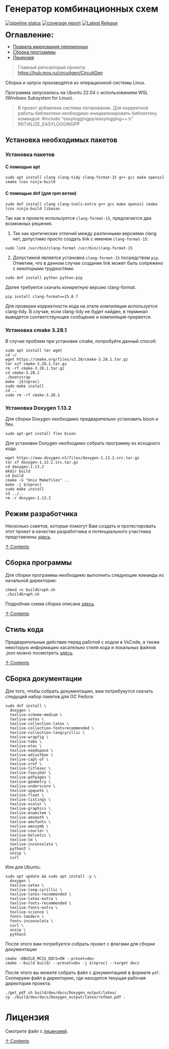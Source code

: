 # Генератор комбинационных схем
<!--
![License: MIT](https://img.shields.io/github/license/vvzunin/CircuitGen_Graph)
![GitHub forks](https://img.shields.io/github/forks/vvzunin/CircuitGen_Graph)
![GitHub Repo stars](https://img.shields.io/github/stars/vvzunin/CircuitGen_Graph)
![GitHub watchers](https://img.shields.io/github/watchers/vvzunin/CircuitGen_Graph)

![GitHub CI](https://github.com/vvzunin/CircuitGen_Graph/actions/workflows/ci.yml/badge.svg)
[![codecov](https://codecov.io/gh/vvzunin/CircuitGen_Graph/graph/badge.svg?token=U88U82QFX8)](https://codecov.io/gh/vvzunin/CircuitGen_Graph)
![GitHub Release](https://img.shields.io/github/v/release/vvzunin/CircuitGen_Graph)
![GitHub Release Date](https://img.shields.io/github/release-date/vvzunin/CircuitGen_Graph)

![GitHub commit activity](https://img.shields.io/github/commit-activity/m/vvzunin/CircuitGen_Graph)
![GitHub commits since latest release](https://img.shields.io/github/commits-since/vvzunin/CircuitGen_Graph/latest)
![GitHub last commit](https://img.shields.io/github/last-commit/vvzunin/CircuitGen_Graph)

![GitHub Issues or Pull Requests](https://img.shields.io/github/issues/vvzunin/CircuitGen_Graph)
![GitHub Issues or Pull Requests](https://img.shields.io/github/issues-pr/vvzunin/CircuitGen_Graph)

![Alt](https://repobeats.axiom.co/api/embed/96480623d3ed662877d25bdc40716dbc9d20ec95.svg "Repobeats analytics image")
-->

[![pipeline status](https://hub.mos.ru/circuitgen/CircuitGen_Graph/badges/main/pipeline.svg)](https://hub.mos.ru/circuitgen/CircuitGen_Graph/-/commits/main)
[![coverage report](https://hub.mos.ru/circuitgen/CircuitGen_Graph/badges/main/coverage.svg)](https://hub.mos.ru/circuitgen/CircuitGen_Graph/-/commits/main)
[![Latest Release](https://hub.mos.ru/circuitgen/CircuitGen_Graph/-/badges/release.svg)](https://hub.mos.ru/circuitgen/CircuitGen_Graph/-/releases)

<font size="5">**Оглавление:**</font>
<a name="content_rus"></a> 
- [Правила именования переменных](#hacking)
- [Сборка программы](#generator_build_rus)
- [Лицензия](#license)

> Главный репозиторий проекта: https://hub.mos.ru/circuitgen/CircuitGen

Сборка и запуск производятся из операционной системы Linux.

Программа запускалась на Ubuntu 22.04 с использованием WSL (Windows Subsystem for Linux).

> В проект добавлена система логирования. Для корректной работы библиотеки необходимо инициализировать библиотеку командой:
> #include "easyloggingpp/easylogging++.h"
> INITIALIZE_EASYLOGGINGPP

## Установка необходимых пакетов

### Установка пакетов

#### С помощью apt
```
sudo apt install clang clang-tidy clang-format-15 g++ gcc make openssl cmake lcov ninja-build
```

#### С помощью dnf (для rpm ветки)
```
sudo dnf install clang clang-tools-extra g++ gcc make openssl cmake lcov ninja-build libasan
```
Так как в проекте используется `clang-format-15`, предлагается два возможных решения. 
1) Так как критических отличий между различными версиями clang нет, 
допустимо просто создать link с именем `clang-format-15`:  
```
sudo link /usr/bin/clang-format /usr/bin/clang-format-15
```
2) Допустимой является установка `clang-format-15` посредством `pip`. 
Отметим, что в данном случае создание link может быть сопряжено с некоторыми трудностями.
```
sudo dnf install python python-pip
```
Далее требуется скачать конкретную версию clang-format.
```
pip install clang-format==15.0.7
```

Для проверки корректности кода на этапе компиляции используется clang-tidy. В случае, если clang-tidy 
не будет найден, в терминал выведется соответствующее сообщение и компиляция прервется. 

### Установка cmake 3.28.1
В случае проблем при установке cmake, попробуйте данный способ:
```
sudo apt install tar wget
cd ~/
wget https://cmake.org/files/v3.28/cmake-3.28.1.tar.gz
tar xzf cmake-3.28.1.tar.gz
rm -rf cmake-3.28.1.tar.gz
cd cmake-3.28.1
./bootstrap
make -j$(nproc)
sudo make install
cd ..
sudo rm -rf cmake-3.28.1
```

### Установка Doxygen 1.13.2
Для сборки Doxygen необходимо предварительно установить bison и flex.
```
sudo apt-get install flex bison
```
Для установки Doxygen необходимо собрать программу из исходного кода.
```
wget https://www.doxygen.nl/files/doxygen-1.13.2.src.tar.gz 
tar xf doxygen-1.13.2.src.tar.gz
cd doxygen-1.13.2
mkdir build
cd build
cmake -G "Unix Makefiles" ..
make -j $(nproc)
sudo make install
cd ../..
rm -r doxygen-1.13.2
```

## Режим разработчика
<a name="hacking"></a> 

Несколько советов, которые помогут Вам создать и протестировать этот проект в качестве разработчика и потенциального участника представлены [здесь](/docs/HACKING.md).

[&#8593; Contents](#content_rus)

## Сборка программы
<a name="generator_build_rus"></a> 

Для сборки программы необходимо выполнить следующие команды из начальной директории:
```
chmod +x buildGraph.sh
./buildGraph.sh
```

Подробная схема сборка описана [здесь](/docs/BUILDING.md).

[&#8593; Contents](#content_rus)

## Стиль кода
<a name="format"></a>

Предварительные действия перед работой с кодом в VsCode, а также некоторую информацию касательно стиля кода и локальных файлов .json можно посмотреть [здесь](/docs/FORMAT.md).

[&#8593; Contents](#content_rus)

## СБорка документации

Для того, чтобы собрать документацию, вам потребуеутся скачать следущий набор пакетов для ОС Fedora:
```
sudo dnf install \
  doxygen \
  texlive-scheme-medium \
  texlive-xetex \
  texlive-collection-latex \
  texlive-collection-fontsrecommended \
  texlive-collection-langcyrillic \
  texlive-wrapfig \
  texlive-tabu \
  texlive-etoc \
  texlive-needspace \
  texlive-adjustbox \
  texlive-capt-of \
  texlive-zref \
  texlive-titlesec \
  texlive-fancyhdr \
  texlive-pdfpages \
  texlive-geometry \
  texlive-underscore \
  texlive-upquote \
  texlive-float \
  texlive-listings \
  texlive-xcolor \
  texlive-graphics \
  texlive-enumitem \
  texlive-amsmath \
  texlive-amsfonts \
  texlive-amssymb \
  texlive-courier \
  texlive-helvetic \
  texlive-lm \
  texlive-inconsolata \
  python3 \
  unzip \
  curl
```

Или для Ubuntu:
```
sudo apt update && sudo apt install -y \
  doxygen \
  texlive-xetex \
  texlive-lang-cyrillic \
  texlive-latex-recommended \
  texlive-latex-extra \
  texlive-fonts-recommended \
  texlive-fonts-extra \
  texlive-science \
  fonts-lmodern \
  fonts-inconsolata \
  curl \
  unzip \
  python3
```

После этого вам потребуется собрать проект с флагами для сборки документации
```
cmake -DBUILD_MCSS_DOCS=ON --preset=dev
cmake --build build/ --preset=dev -j $(nproc) --target docs
```

После этого вы можете собрать файл с документацией в формате `pdf`. Скопируем файл в директорию, где находится текущая рабочая директория проекта:
```
./get_pdf.sh build/dev/docs/Doxygen_output/latex/
cp ./build/dev/docs/Doxygen_output/latex/refman.pdf .
```

# Лицензия
<a name="license"></a>

Смотрите файл с [лицензией](LICENSE).

[&#8593; Contents](#content_rus)
